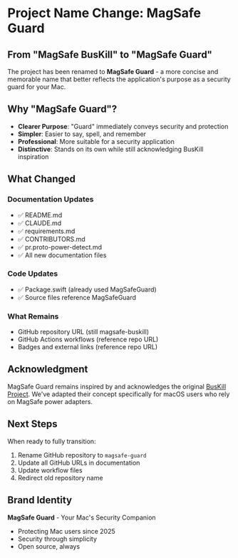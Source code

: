 # Project Name Change: MagSafe Guard

## From "MagSafe BusKill" to "MagSafe Guard"

The project has been renamed to **MagSafe Guard** - a more concise and memorable name that better reflects the application's purpose as a security guard for your Mac.

## Why "MagSafe Guard"?

- **Clearer Purpose**: "Guard" immediately conveys security and protection
- **Simpler**: Easier to say, spell, and remember
- **Professional**: More suitable for a security application
- **Distinctive**: Stands on its own while still acknowledging BusKill inspiration

## What Changed

### Documentation Updates
- ✅ README.md
- ✅ CLAUDE.md
- ✅ requirements.md
- ✅ CONTRIBUTORS.md
- ✅ pr.proto-power-detect.md
- ✅ All new documentation files

### Code Updates
- ✅ Package.swift (already used MagSafeGuard)
- ✅ Source files reference MagSafeGuard

### What Remains
- GitHub repository URL (still magsafe-buskill)
- GitHub Actions workflows (reference repo URL)
- Badges and external links (reference repo URL)

## Acknowledgment

MagSafe Guard remains inspired by and acknowledges the original [BusKill Project](https://github.com/BusKill/BusKill-app). We've adapted their concept specifically for macOS users who rely on MagSafe power adapters.

## Next Steps

When ready to fully transition:
1. Rename GitHub repository to `magsafe-guard`
2. Update all GitHub URLs in documentation
3. Update workflow files
4. Redirect old repository name

## Brand Identity

**MagSafe Guard** - Your Mac's Security Companion
- Protecting Mac users since 2025
- Security through simplicity
- Open source, always